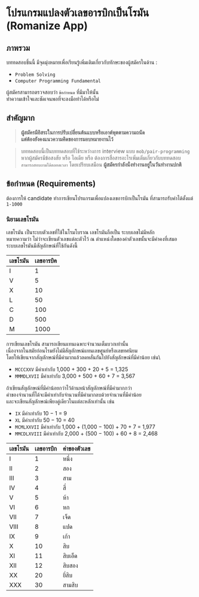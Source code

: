 # โปรแกรมแปลงตัวเลขอารบิกเป็นโรมัน (Romanize App)


## ภาพรวม

บททดสอบชิ้นนี้ มีจุดมุ่งหมายเพื่อเรียนรู้เพิ่มเติมเกี่ยวกับทักษะของผู้สมัครในด้าน :
- `Problem Solving`
- `Computer Programming Fundamental`

ผู้สมัครสามารถตรวจสอบว่า `ข้อกำหนด` ที่มีมาให้นั้น\
ทำความเข้าใจและชัดเจนพอที่จะลงมือทำได้หรือไม่


## สำคัญมาก

> **ผู้สมัครมีอิสระในการปรับเปลี่ยนต้นแบบหรือเอาต์พุตตามความถนัด\
> แต่ต้องยังคงแนวความคิดของการมอบหมายงานไว้**


>บททดสอบนี้เป็นบททดสอบที่ใช้ระหว่างการ interview แบบ `mob/pair-programming`\
>หากผู้สมัครมีข้อสงสัย หรือ ไอเดีย หรือ ต้องการสื่อสารอะไรเพิ่มเติ่มเกี่ยวกับบททดสอบ \
>`สามารถสอบถามได้ตลอดเวลา` โดยเปรียบเสมือน __ผู้สมัครกำลังนั่งทำงานอยู่ในวันทำงานปกติ__

## ข้อกำหนด (Requirements)

ต้องการให้ candidate ทำการเขียนโปรแกรมเพื่อแปลงเลขอารบิกเป็นโรมัน ที่สามารถรับค่าได้ตั้งแต่ `1-1000`

### นิยามเลขโรมัน
เลขโรมัน เป็นระบบตัวเลขที่ใช้ในโรมโบราณ เลขโรมันถือเป็น ระบบเลขไม่มีหลัก\
หมายความว่า ไม่ว่าจะเขียนตัวเลขแต่ละตัวไว้ ณ ตำแหน่งใดของค่าตัวเลขนั้นจะมีค่าคงที่เสมอ\
ระบบเลขโรมันมีสัญลักษณ์ที่ใช้กันดังนี้

|เลขโรมัน | เลขอารบิค
|--------|-----------
| I      | 1
| V      | 5
| X      | 10
| L      | 50
| C      | 100
| D      | 500
| M      | 1000

การเขียนเลขโรมัน สามารถเขียนแทนเฉพาะจำนวนเต็มบวกเท่านั้น\
เนื่องจากในสมัยก่อนโรมยังไม่มีสัญลักษณ์แทนเลขศูนย์หรือเลขทศนิยม\
โดยให้เขียนจากสัญลักษณ์ที่มีค่ามากแล้วลดหลั่นกันไปยังสัญลักษณ์ที่มีค่าน้อย เช่น\

- `MCCCXXV` มีค่าเท่ากับ 1,000 + 300 + 20 + 5 = 1,325
- `MMMDLXVII` มีค่าเท่ากับ 3,000 + 500 + 60 + 7 = 3,567

ถ้าเขียนสัญลักษณ์ที่มีค่าน้อยกว่าไว้ด้านหน้าสัญลักษณ์ที่มีค่ามากกว่า\
ค่าของจำนวนที่ได้จะมีค่าเท่ากับจำนวนที่มีค่ามากลบด้วยจำนวนที่มีค่าน้อย\
และจะเขียนสัญลักษณ์เพียงคู่เดียวในแต่ละหลักเท่านั้น เช่น

- `IX` มีค่าเท่ากับ 10 − 1 = 9
- `XL` มีค่าเท่ากับ 50 − 10 = 40
- `MCMLXXVII` มีค่าเท่ากับ 1,000 + (1,000 − 100) + 70 + 7 = 1,977
- `MMCDLXVIII` มีค่าเท่ากับ 2,000 + (500 − 100) + 60 + 8 = 2,468


|เลขโรมัน |เลขอารบิก | ค่าของตัวเลข
|--------|---------|------------
| I      | 1       | หนึ่ง     
| II     | 2       | สอง     
| III    | 3       | สาม     
| IV     | 4       | สี่       
| V      | 5       | ห้า      
| VI     | 6       | หก      
| VII    | 7       | เจ็ด     
| VIII   | 8       | แปด     
| IX     | 9       | เก้า     
| X      | 10      | สิบ      
| XI     | 11      | สิบเอ็ด   
| XII    | 12      | สิบสอง   
| XX     | 20      | ยี่สิบ     
| XXX    | 30      | สามสิบ   

	
